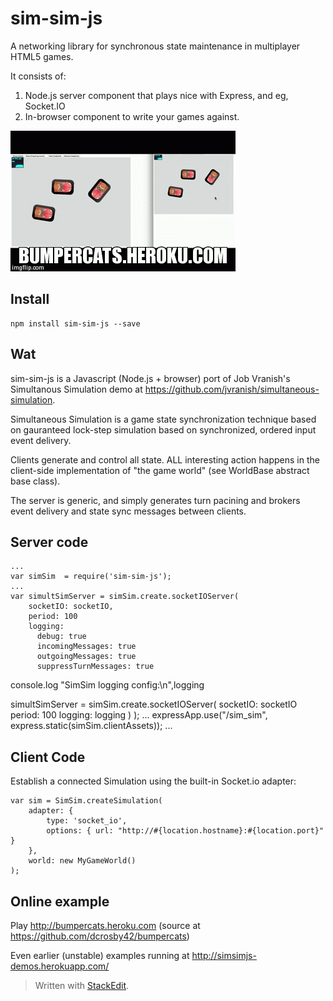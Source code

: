 # sim-sim-js

A networking library for synchronous state maintenance in multiplayer HTML5 games.

It consists of:

1. Node.js server component that plays nice with Express, and eg, Socket.IO
2. In-browser component to write your games against.

![eg bumpercats](https://github.com/dcrosby42/bumpercats/raw/master/demo.gif)

## Install

    npm install sim-sim-js --save

## Wat 
sim-sim-js is a Javascript (Node.js + browser) port of Job Vranish's Simultanous Simulation demo at https://github.com/jvranish/simultaneous-simulation.

Simultaneous Simulation is a game state synchronization technique based on gauranteed lock-step simulation based on synchronized, ordered input event delivery.

Clients generate and control all state.  ALL interesting action happens in the client-side implementation of "the game world" (see WorldBase abstract base class).

The server is generic, and simply generates turn pacining and brokers event delivery and state sync messages between clients.


## Server code

    ...
    var simSim  = require('sim-sim-js');
    ...
    var simultSimServer = simSim.create.socketIOServer(
        socketIO: socketIO,
        period: 100
        logging:
          debug: true
          incomingMessages: true
          outgoingMessages: true
          suppressTurnMessages: true

console.log "SimSim logging config:\n",logging

simultSimServer = simSim.create.socketIOServer(
  socketIO: socketIO
  period: 100
  logging: logging
)
    );
    ...
    expressApp.use("/sim_sim", express.static(simSim.clientAssets));
    ...
    
## Client Code
Establish a connected Simulation using the built-in Socket.io adapter:

    var sim = SimSim.createSimulation(
        adapter: {
            type: 'socket_io',
            options: { url: "http://#{location.hostname}:#{location.port}" }
        },
        world: new MyGameWorld()
    );


## Online example

Play http://bumpercats.heroku.com  (source at https://github.com/dcrosby42/bumpercats)

Even earlier (unstable) examples running at http://simsimjs-demos.herokuapp.com/


> Written with [StackEdit](https://stackedit.io/).
